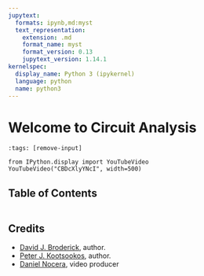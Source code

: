 ```yaml
---
jupytext:
  formats: ipynb,md:myst
  text_representation:
    extension: .md
    format_name: myst
    format_version: 0.13
    jupytext_version: 1.14.1
kernelspec:
  display_name: Python 3 (ipykernel)
  language: python
  name: python3
---
```


# Welcome to Circuit Analysis

```{code-cell} ipython3
:tags: [remove-input]

from IPython.display import YouTubeVideo
YouTubeVideo("CBDcXlyYNcI", width=500)
```

## Table of Contents

```{tableofcontents}

```

## Credits

- [David J. Broderick](mailto:broderick@ccsu.edu), author.
- [Peter J. Kootsookos](mailto:pkootsookos@mxcc.commnet.edu), author.
- [Daniel Nocera](https://mxcc.edu/bios/dan-nocera/), video producer
